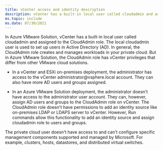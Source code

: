 ```yaml
---
title: vCenter access and identity description
description: vCenter has a built-in local user called cloudadmin and assigned to the CloudAdmin role.
ms.topic: include
ms.date: 07/30/2021
---
```


<!-- used in concepts-run-commands.md and tutorial-configure-identity-source.md -->

In Azure VMware Solution, vCenter has a built-in local user called cloudadmin and assigned to the CloudAdmin role. The local cloudadmin user is used to set up users in Active Directory (AD). In general, the CloudAdmin role creates and manages workloads in your private cloud. But in Azure VMware Solution, the CloudAdmin role has vCenter privileges that differ from other VMware cloud solutions.     

- In a vCenter and ESXi on-premises deployment, the administrator has access to the vCenter administrator\@vsphere.local account. They can also have more AD users and groups assigned. 

- In an Azure VMware Solution deployment, the administrator doesn't have access to the administrator user account. They can, however, assign AD users and groups to the CloudAdmin role on vCenter.  The CloudAdmin role doesn't have permissions to add an identity source like on-premises LDAP or LDAPS server to vCenter. However, Run commands allow this functionality to add an identity source and assign cloudadmin role to users and groups.

The private cloud user doesn't have access to and can't configure specific management components supported and managed by Microsoft. For example, clusters, hosts, datastores, and distributed virtual switches.